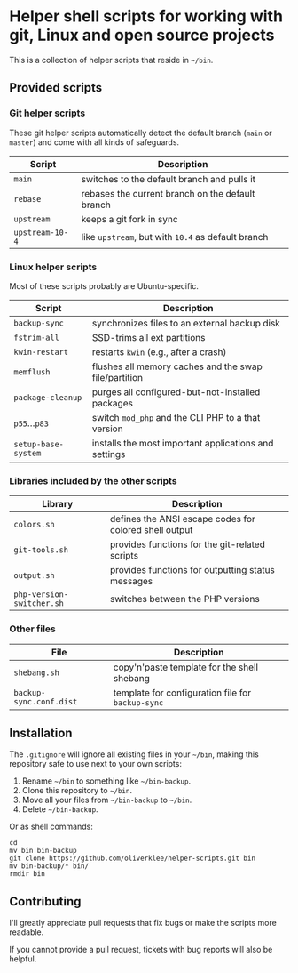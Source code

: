 # Helper shell scripts for working with git, Linux and open source projects

This is a collection of helper scripts that reside in `~/bin`.

## Provided scripts

### Git helper scripts

These git helper scripts automatically detect the default branch (`main` or `master`)
and come with all kinds of safeguards.

| Script            | Description                                        |
|-------------------|----------------------------------------------------|
| `main`            | switches to the default branch and pulls it        |
| `rebase`          | rebases the current branch on the default branch   |
| `upstream`        | keeps a git fork in sync                           |
| `upstream-10-4`   | like `upstream`, but with `10.4` as default branch |

### Linux helper scripts

Most of these scripts probably are Ubuntu-specific.

| Script              | Description                                           |
|---------------------|-------------------------------------------------------|
| `backup-sync`       | synchronizes files to an external backup disk         |
| `fstrim-all`        | SSD-trims all ext partitions                          |
| `kwin-restart`      | restarts `kwin` (e.g., after a crash)                 |
| `memflush`          | flushes all memory caches and the swap file/partition |
| `package-cleanup`   | purges all configured-but-not-installed packages      |
| `p55`…`p83`         | switch `mod_php` and the CLI PHP to a that version    |
| `setup-base-system` | installs the most important applications and settings |

### Libraries included by the other scripts

| Library                   | Description                                            |
|---------------------------|--------------------------------------------------------|
| `colors.sh`               | defines the ANSI escape codes for colored shell output | 
| `git-tools.sh`            | provides functions for the git-related scripts         |
| `output.sh`               | provides functions for outputting status messages      |
| `php-version-switcher.sh` | switches between the PHP versions                      |

### Other files

| File                    | Description                                           |
|-------------------------|-------------------------------------------------------|
| `shebang.sh`            | copy'n'paste template for the shell shebang           |
| `backup-sync.conf.dist` | template for configuration file for `backup-sync`     |

## Installation

The `.gitignore` will ignore all existing files in your `~/bin`, making this
repository safe to use next to your own scripts:

1. Rename `~/bin` to something like `~/bin-backup`.
2. Clone this repository to `~/bin`.
3. Move all your files from `~/bin-backup` to `~/bin`.
4. Delete `~/bin-backup`.

Or as shell commands:

```shell
cd
mv bin bin-backup
git clone https://github.com/oliverklee/helper-scripts.git bin
mv bin-backup/* bin/
rmdir bin
```

## Contributing

I'll greatly appreciate pull requests that fix bugs or make the scripts more
readable.

If you cannot provide a pull request, tickets with bug reports will also be helpful.
